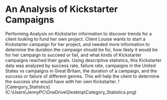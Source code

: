 # An Analysis of Kickstarter Campaigns
Performing Analysis on Kickstarter information to discover trends for a client looking to fund her own project. Client Louise wants to start a Kickstarter campaign for her project, and needed more information to determine the duration the campaign should be for, how likely it would be for her campaign to succeed or fail, and what kinds of Kickstarter campaigns reached their goals. Using descriptive statistics, this Kickstarter data was analyzed by success rate, failure rate, campaigns in the United States vs campaigns in Great Britain, the duration of a campaign, and the success or failure of different genres. This will help the client to determine the success she would have with her own Kickstarter.
![Catergory_Statistics] (C:\Users\JennyPC\OneDrive\Desktop\Category_Statistics.png)
